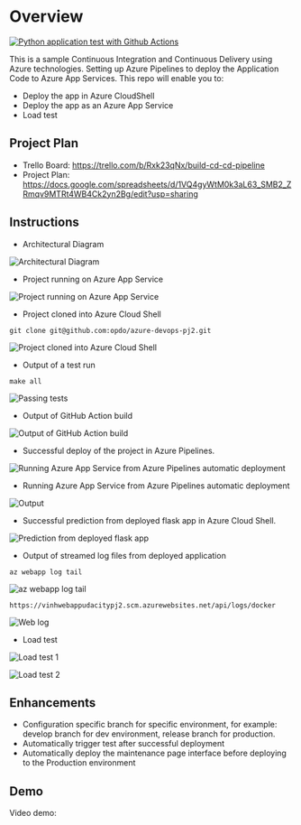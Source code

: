 # Overview

[![Python application test with Github Actions](https://github.com/opdo/azure-devops-pj2/actions/workflows/pythonapp.yml/badge.svg)](https://github.com/opdo/azure-devops-pj2/actions/workflows/pythonapp.yml)

This is a sample Continuous Integration and Continuous Delivery using Azure technologies. Setting up Azure Pipelines to deploy the Application Code to Azure App Services. This repo will enable you to:

- Deploy the app in Azure CloudShell
- Deploy the app as an Azure App Service
- Load test

## Project Plan

* Trello Board: https://trello.com/b/Rxk23qNx/build-cd-cd-pipeline
* Project Plan: https://docs.google.com/spreadsheets/d/1VQ4gyWtM0k3aL63_SMB2_ZRmqv9MTRt4WB4Ck2yn2Bg/edit?usp=sharing

## Instructions

* Architectural Diagram

![Architectural Diagram](images/cd-diagram.png)

* Project running on Azure App Service

![Project running on Azure App Service](<images/04. Web app.png>)

* Project cloned into Azure Cloud Shell

`git clone git@github.com:opdo/azure-devops-pj2.git`

![Project cloned into Azure Cloud Shell](<images/01. Clone pj by ssh.png>)

* Output of a test run

`make all`

![Passing tests](<images/02. make all.png>)

* Output of GitHub Action build

![Output of GitHub Action build](<images/03. Git action.png>)

* Successful deploy of the project in Azure Pipelines.

![Running Azure App Service from Azure Pipelines automatic deployment](<images/08. Build CI CD.png>)

* Running Azure App Service from Azure Pipelines automatic deployment

![Output](<images/09. Website deploy success.png>)

* Successful prediction from deployed flask app in Azure Cloud Shell.  

![Prediction from deployed flask app](<images/05. make_predict_azure_app.png>)

* Output of streamed log files from deployed application

`az webapp log tail`

![az webapp log tail](<images/07. az webapp log tail.png>)

`https://vinhwebappudacitypj2.scm.azurewebsites.net/api/logs/docker`

![Web log](<images/06. Web log.png>)

* Load test

![Load test 1](<images/11. Load test 2.png>)

![Load test 2](<images/12. Load test 3.png>)

## Enhancements

- Configuration specific branch for specific environment, for example: develop branch for dev environment, release branch for production.
- Automatically trigger test after successful deployment
- Automatically deploy the maintenance page interface before deploying to the Production environment

## Demo 

Video demo: 


